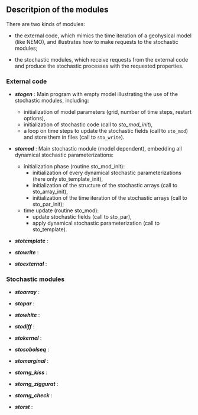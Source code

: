 ## Descritpion of the modules

There are two kinds of modules:

- the external code, which mimics the time iteration of a geohysical model (like NEMO),
and illustrates how to make requests to the stochastic modules;

- the stochastic modules, which receive requests from the external code
and produce the stochastic processes with the requested properties.

### External code

- **_stogen_** :
    Main program with empty model illustrating the use of the stochastic modules, including:
    - initialization of model parameters (grid, number of time steps, restart options),
    - initialization of stochastic code (call to _sto_mod_init_),
    - a loop on time steps to update the stochastic fields (call to `sto_mod`)
      and store them in files (call to `sto_write`).

- **_stomod_** :
    Main stochastic module (model dependent),
    embedding all dynamical stochastic parameterizations:
    - initialization phase (routine sto_mod_init):
      - initialization of every dynamical stochastic parameterizations (here only sto_template_init),
      - initialization of the structure of the stochastic arrays (call to sto_array_init),
      - initialization of the time iteration of the stochastic arrays (call to sto_par_init);
    - time update (routine sto_mod):
      - update stochastic fields (call to sto_par),
      - apply dynamical stochastic parameterization (call to sto_template).
    

- **_stotemplate_** :

- **_stowrite_** :

- **_stoexternal_** :

### Stochastic modules

- **_stoarray_** :

- **_stopar_** :

- **_stowhite_** :

- **_stodiff_** :

- **_stokernel_** :

- **_stosobolseq_** :

- **_stomarginal_** :

- **_storng_kiss_** :

- **_storng_ziggurat_** :

- **_storng_check_** :

- **_storst_** :
